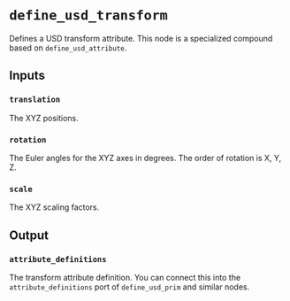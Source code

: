 # `define_usd_transform`

Defines a USD transform attribute. This node is a specialized compound based on `define_usd_attribute`.

## Inputs

### `translation`

The XYZ positions.

### `rotation`

The Euler angles for the XYZ axes in degrees. The order of rotation is X, Y, Z.

### `scale`

The XYZ scaling factors.

## Output

### `attribute_definitions`

The transform attribute definition. You can connect this into the `attribute_definitions` port of `define_usd_prim` and similar nodes.
